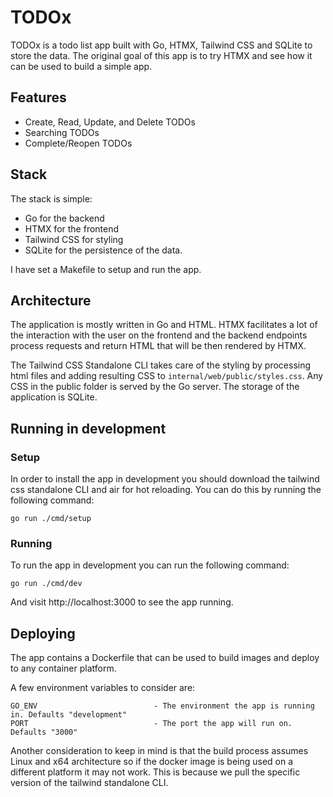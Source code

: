# TODOx

TODOx is a todo list app built with Go, HTMX, Tailwind CSS and SQLite to store the data. The original goal of this app is to try HTMX and see how it can be used to build a simple app.

## Features

- Create, Read, Update, and Delete TODOs
- Searching TODOs
- Complete/Reopen TODOs

## Stack

The stack is simple:

- Go for the backend
- HTMX for the frontend
- Tailwind CSS for styling
- SQLite for the persistence of the data.

I have set a Makefile to setup and run the app. 

## Architecture

The application is mostly written in Go and HTML. HTMX facilitates a lot of the interaction with the user on the frontend and the backend endpoints process requests and return HTML that will be then rendered by HTMX.

The Tailwind CSS Standalone CLI takes care of the styling by processing html files and adding resulting CSS to `internal/web/public/styles.css`. Any CSS in the public folder is served by the Go server. The storage of the application is SQLite.

## Running in development

### Setup
In order to install the app in development you should download the tailwind css standalone CLI and air for hot reloading. You can do this by running the following command:

```
go run ./cmd/setup
```

### Running 
To run the app in development you can run the following command:

```
go run ./cmd/dev
```

And visit http://localhost:3000 to see the app running.

## Deploying

The app contains a Dockerfile that can be used to build images and deploy to any container platform. 

A few environment variables to consider are:

```
GO_ENV                          - The environment the app is running in. Defaults "development"
PORT                            - The port the app will run on. Defaults "3000"
```

Another consideration to keep in mind is that the build process assumes Linux and x64 architecture so if the docker image is being used on a different platform it may not work. This is because we pull the specific version of the tailwind standalone CLI.